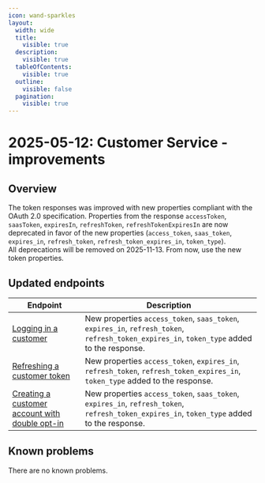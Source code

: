 ```yaml
---
icon: wand-sparkles
layout:
  width: wide
  title:
    visible: true
  description:
    visible: true
  tableOfContents:
    visible: true
  outline:
    visible: false
  pagination:
    visible: true
---
```


# 2025-05-12: Customer Service - improvements

## Overview

The token responses was improved with new properties compliant with the OAuth 2.0 specification. Properties from the response `accessToken`, `saasToken`, `expiresIn`, `refreshToken`, `refreshTokenExpiresIn` are now deprecated in favor of the new properties (`access_token`, `saas_token`, `expires_in`, `refresh_token`, `refresh_token_expires_in`, `token_type`).\
All deprecations will be removed on 2025-11-13. From now, use the new token properties.

## Updated endpoints

| Endpoint                                                                                                                                                                                                                               | Description                                                                                                                                 |
| -------------------------------------------------------------------------------------------------------------------------------------------------------------------------------------------------------------------------------------- | ------------------------------------------------------------------------------------------------------------------------------------------- |
| [Logging in a customer](https://developer.emporix.io/api-references/api-guides/companies-and-customers/customer-management/api-reference/authentication-and-authorization#post-customer-tenant-login)                   | New properties `access_token`, `saas_token`, `expires_in`, `refresh_token`, `refresh_token_expires_in`, `token_type` added to the response. |
| [Refreshing a customer token](https://developer.emporix.io/api-references/api-guides/companies-and-customers/customer-management/api-reference/authentication-and-authorization#get-customer-tenant-refreshauthtoken)   | New properties `access_token`, `expires_in`, `refresh_token`, `refresh_token_expires_in`, `token_type` added to the response.               |
| [Creating a customer account with double opt-in](https://developer.emporix.io/api-references/api-guides/companies-and-customers/customer-management/api-reference/double-opt-in#get-customer-tenant-signup-optin-token) | New properties `access_token`, `saas_token`, `expires_in`, `refresh_token`, `refresh_token_expires_in`, `token_type` added to the response. |

## Known problems

There are no known problems.
